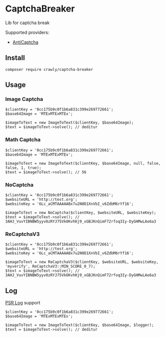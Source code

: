 # CaptchaBreaker

Lib for captcha break

Supported providers:
* [AntiCaptcha](https://anti-captcha.com/)

## Install
`composer require crawly/captcha-breaker`

## Usage

### Image Captcha

```
$clientKey = '0cc175b9c0f1b6a831c399e269772661';
$base64Image = 'MTExMTExMTEx';

$imageToText = new ImageToText($clientKey, $base64Image);
$text = $imageToText->solve(); // deditur
```

### Math Captcha

```
$clientKey = '0cc175b9c0f1b6a831c399e269772661';
$base64Image = 'MTExMTExMTEx';

$imageToText = new ImageToText($clientKey, $base64Image, null, false, false, 1, true);
$text = $imageToText->solve(); // 56
```

### NoCaptcha

```
$clientKey = '0cc175b9c0f1b6a831c399e269772661';
$websiteURL = 'http://test.org';
$websiteKey = '6Lc_aCMTAAAAABx7u2N0D1XnVbI_v6ZdbM6rYf16';

$imageToText = new NoCaptcha($clientKey, $websiteURL, $websiteKey);
$text = $imageToText->solve(); // 3AHJ_VuvYIBNBW5yyv0zRYJ75VkOKvhKj9_xGBJKnQimF72rfoq3Iy-DyGHMwLAo6a3
```

### ReCaptchaV3

```
$clientKey = '0cc175b9c0f1b6a831c399e269772661';
$websiteURL = 'http://test.org';
$websiteKey = '6Lc_aCMTAAAAABx7u2N0D1XnVbI_v6ZdbM6rYf16';

$imageToText = new ReCaptchaV3($clientKey, $websiteURL, $websiteKey, 'myverify', ReCaptchaV3::MIN_SCORE_0_7);
$text = $imageToText->solve(); // 3AHJ_VuvYIBNBW5yyv0zRYJ75VkOKvhKj9_xGBJKnQimF72rfoq3Iy-DyGHMwLAo6a3
```

## Log
[PSR Log](https://github.com/php-fig/log) support

```
$clientKey = '0cc175b9c0f1b6a831c399e269772661';
$base64Image = 'MTExMTExMTEx';

$imageToText = new ImageToText($clientKey, $base64Image, $logger);
$text = $imageToText->solve(); // deditur
```